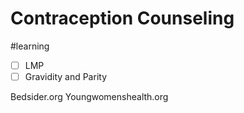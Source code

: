 # Contraception Counseling
#learning

- [ ] LMP
- [ ] Gravidity and Parity

Bedsider.org
Youngwomenshealth.org

